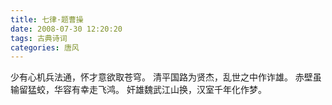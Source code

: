 ```yaml
---
title: 七律·题曹操
date: 2008-07-30 12:20:20
tags: 古典诗词
categories: 唐风
---
```

少有心机兵法通，怀才意欲取苍穹。
清平国路为贤杰，乱世之中作诈雄。
赤壁虽输留猛蛟，华容有幸走飞鸿。
奸雄魏武江山换，汉室千年化作梦。
